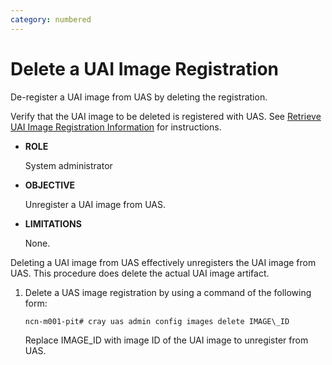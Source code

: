 ```yaml
---
category: numbered
---
```


# Delete a UAI Image Registration

De-register a UAI image from UAS by deleting the registration.

Verify that the UAI image to be deleted is registered with UAS. See [Retrieve UAI Image Registration Information](Retrieve_UAI_Image_Registration_Information.md) for instructions.

-   **ROLE**

    System administrator


-   **OBJECTIVE**

    Unregister a UAI image from UAS.

-   **LIMITATIONS**

    None.


Deleting a UAI image from UAS effectively unregisters the UAI image from UAS. This procedure does delete the actual UAI image artifact.

1.  Delete a UAS image registration by using a command of the following form:

    ```screen
    ncn-m001-pit# cray uas admin config images delete IMAGE\_ID 
    ```

    Replace IMAGE\_ID with image ID of the UAI image to unregister from UAS.


